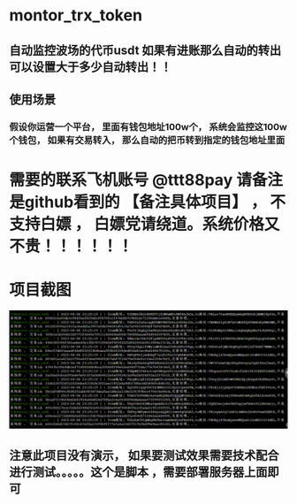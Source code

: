 # montor_trx_token
## 自动监控波场的代币usdt 如果有进账那么自动的转出 可以设置大于多少自动转出！！

## 使用场景
### 假设你运营一个平台， 里面有钱包地址100w个， 系统会监控这100w个钱包， 如果有交易转入， 那么自动的把币转到指定的钱包地址里面


# 需要的联系飞机账号 @ttt88pay 请备注是github看到的 【备注具体项目】 ， 不支持白嫖 ， 白嫖党请绕道。系统价格又不贵！！！！！！

# 项目截图

![](pic/1.png)


## 注意此项目没有演示， 如果要测试效果需要技术配合进行测试。。。。。这个是脚本 ，需要部署服务器上面即可